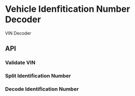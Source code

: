 # Vehicle Idenfitication Number Decoder
VIN Decoder

## API

### Validate VIN
### Split Identification Number
### Decode Identification Number
